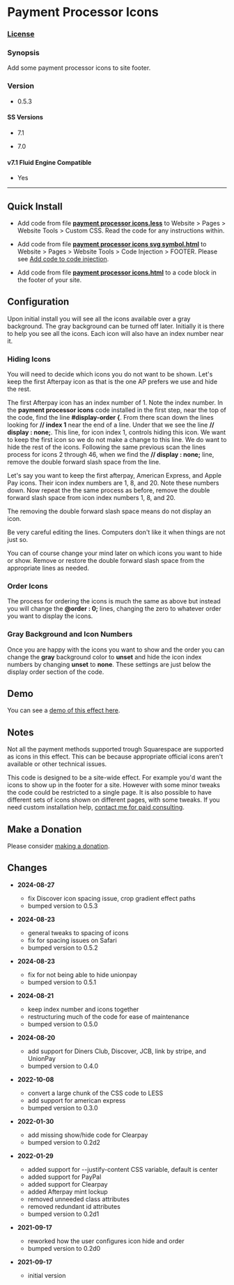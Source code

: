 # Payment Processor Icons

### [License][1]

### Synopsis

Add some payment processor icons to site footer.

### Version

  * 0.5.3

#### SS Versions

  * 7.1
  
  * 7.0

#### v7.1 Fluid Engine Compatible

  * Yes

---

## Quick Install

* Add code from file **[payment processor icons.less][2]** to Website > Pages >
  Website Tools > Custom CSS. Read the code for any instructions within.
  
* Add code from file **[payment processor icons svg symbol.html][3]** to
  Website > Pages > Website Tools > Code Injection > FOOTER. Please see [Add
  code to code injection][4].
  
* Add code from file **[payment processor icons.html][5]** to a code block in
  the footer of your site.

## Configuration

Upon initial install you will see all the icons available over a gray
background. The gray background can be turned off later. Initially it is there
to help you see all the icons. Each icon will also have an index number
near it.

### Hiding Icons

You will need to decide which icons you do not want to be shown. Let's keep the
first Afterpay icon as that is the one AP prefers we use and hide the rest.

The first Afterpay icon has an index number of 1. Note the index
number. In the **payment processor icons** code installed in the first step,
near the top of the code, find the line **#display-order {**. From
there scan down the lines looking for **// index 1** near the end of a line.
Under that we see the line **// display : none;**. This line, for icon index 1,
controls hiding this icon. We want to keep the first icon so we do not make a
change to this line. We do want to hide the rest of the icons. Following the
same previous scan the lines process for icons 2 through 46, when we find the
**// display : none;** line, remove the double forward slash space from the
line. 

Let's say you want to keep the first afterpay, American Express, and Apple Pay
icons. Their icon index numbers are 1, 8, and 20. Note these numbers down.
Now repeat the the same process as before, remove the double forward
slash space from icon index numbers 1, 8, and 20.

The removing the double forward slash space means do not display an icon.

Be very careful editing the lines. Computers don't like it when things are not
just so.

You can of course change your mind later on which icons you want to hide or
show. Remove or restore the double forward slash space from the appropriate
lines as needed.

### Order Icons

The process for ordering the icons is much the same as above but instead you
will change the **@order : 0;** lines, changing the zero to whatever order you
want to display the icons.

### Gray Background and Icon Numbers

Once you are happy with the icons you want to show and the order you can change
the **gray** background color to **unset** and hide the icon index numbers by
changing **unset** to **none**. These settings are just below the display order
section of the code.

## Demo

You can see a [demo of this effect here][6].

## Notes

Not all the payment methods supported trough Squarespace are supported as icons
in this effect. This can be because appropriate official icons aren't available
or other technical issues.

This code is designed to be a site-wide effect. For example you'd want the icons
to show up in the footer for a site. However with some minor tweaks the code
could be restricted to a single page. It is also possible to have different sets
of icons shown on different pages, with some tweaks. If you need custom
installation help, [contact me for paid consulting][7].

## Make a Donation

Please consider [making a donation][8].

## Changes

* **2024-08-27**

  * fix Discover icon spacing issue, crop gradient effect paths
  * bumped version to 0.5.3
  
* **2024-08-23**

  * general tweaks to spacing of icons
  * fix for spacing issues on Safari
  * bumped version to 0.5.2
  
* **2024-08-23**

  * fix for not being able to hide unionpay
  * bumped version to 0.5.1
  
* **2024-08-21**

  * keep index number and icons together
  * restructuring much of the code for ease of maintenance
  * bumped version to 0.5.0
  
* **2024-08-20**

  * add support for Diners Club, Discover, JCB, link by stripe, and UnionPay
  * bumped version to 0.4.0
  
* **2022-10-08**

  * convert a large chunk of the CSS code to LESS
  * add support for american express
  * bumped version to 0.3.0
  
* **2022-01-30**

  * add missing show/hide code for Clearpay
  * bumped version to 0.2d2
  
* **2022-01-29**

  * added support for --justify-content CSS variable, default is center
  * added support for PayPal
  * added support for Clearpay
  * added Afterpay mint lockup
  * removed unneeded class attributes
  * removed redundant id attributes
  * bumped version to 0.2d1
  
* **2021-09-17**

  * reworked how the user configures icon hide and order
  * bumped version to 0.2d0
  
* **2021-09-17**

  * initial version

[1]: https://github.com/tomsWebConsulting/twcsl/blob/main/LICENSE.txt#L1
[2]: payment%20processor%20icons.less#L1
[3]: payment%20processor%20icons%20svg%20symbol.html#L1
[4]: https://support.squarespace.com/hc/en-us/articles/205815908-Using-code-injection#toc-add-code-to-code-injection
[5]: payment%20processor%20icons.html#L1
[6]: https://toms-web-consulting-demos.squarespace.com/payment-processor-icons?password=twcdemos
[7]: http://www.tomsWeb.consulting/contact.html
[8]: https://github.com/tomsWebConsulting/twcsl#make-a-donation

